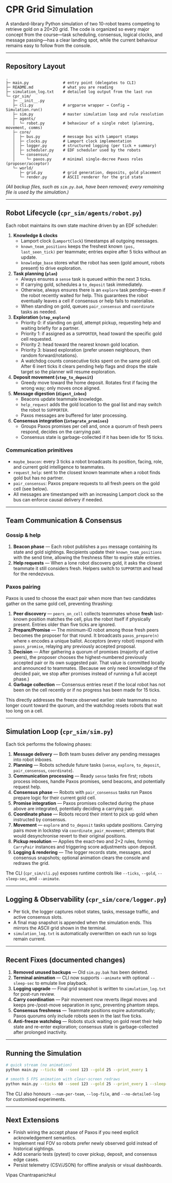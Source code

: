 # CPR Grid Simulation

A standard-library Python simulation of two 10-robot teams competing to retrieve gold on a 20×20 grid. The code is organized so every major concept from the course—task scheduling, consensus, logical clocks, and message passing—has a clear landing spot, while the current behaviour remains easy to follow from the console.

---

## Repository Layout

```
.
├─ main.py               # entry point (delegates to CLI)
├─ README.md             # what you are reading
├─ simulation_log.txt    # detailed log output from the last run
└─ cpr_sim/
   ├─ __init__.py
   ├─ cli.py             # argparse wrapper → Config → Simulation.run()
   ├─ sim.py             # master simulation loop and rule resolution
   ├─ agents/
   │  └─ robot.py        # behaviour of a single robot (planning, movement, comms)
   ├─ core/
   │  ├─ bus.py          # message bus with Lamport stamps
   │  ├─ clocks.py       # Lamport clock implementation
   │  ├─ logger.py       # structured logging (per tick + summary)
   │  ├─ scheduler.py    # EDF scheduler used by the robots
   │  └─ consensus/
   │     └─ paxos.py     # minimal single-decree Paxos roles (proposer/acceptor)
   └─ world/
      ├─ grid.py         # grid generation, deposits, gold placement
      └─ render.py       # ASCII renderer for the grid state
```

*(All backup files, such as `sim.py.bak`, have been removed; every remaining file is used by the simulation.)*

---

## Robot Lifecycle (`cpr_sim/agents/robot.py`)

Each robot maintains its own state machine driven by an EDF scheduler:

1. **Knowledge & clocks**
   * Lamport clock (`LamportClock`) timestamps all outgoing messages.
   * `known_team_positions` keeps the freshest known `(pos, last_seen_tick)` per teammate; entries expire after 5 ticks without an update.
   * `knowledge_base` stores what the robot has seen (gold amount, robots present) to drive exploration.
2. **Task planning (`plan`)**
   * Always ensures a `sense` task is queued within the next 3 ticks.
   * If carrying gold, schedules a `to_deposit` task immediately.
   * Otherwise, always ensures there is an `explore` task pending—even if the robot recently waited for help. This guarantees the robot eventually leaves a cell if consensus or help fails to materialise.
   * When standing on gold, queues `pair_consensus` and `coordinate` tasks as needed.
3. **Exploration (`step_explore`)**
   * Priority 0: if standing on gold, attempt pickup, requesting help and waiting briefly for a partner.
   * Priority 1: if assigned as a `SUPPORTER`, head toward the specific gold cell requested.
   * Priority 2: head toward the nearest known gold location.
   * Priority 3: biased exploration (prefer unseen neighbours, then random forward/rotations).
   * A watchdog counts consecutive ticks spent on the same gold cell. After 6 inert ticks it clears pending help flags and drops the stale target so the planner will resume exploration.
4. **Deposit movement (`step_to_deposit`)**
   * Greedy move toward the home deposit. Rotates first if facing the wrong way; only moves once aligned.
5. **Message digestion (`digest_inbox`)**
   * Beacons update teammate knowledge.
   * `help_request` adds the gold location to the goal list and may switch the robot to `SUPPORTER`.
   * Paxos messages are buffered for later processing.
6. **Consensus integration (`integrate_promises`)**
   * Groups Paxos promises per cell and, once a quorum of fresh peers respond, decides on the carrying pair.
   * Consensus state is garbage-collected if it has been idle for 15 ticks.

### Communication primitives

* `maybe_beacon`: every 3 ticks a robot broadcasts its position, facing, role, and current gold intelligence to teammates.
* `request_help`: sent to the closest known teammate when a robot finds gold but has no partner.
* `pair_consensus`: Paxos prepare requests to all fresh peers on the gold cell (see below).
* All messages are timestamped with an increasing Lamport clock so the bus can enforce causal delivery if needed.

---

## Team Communication & Consensus

### Gossip & help

1. **Beacon phase** — Each robot publishes a `pos` message containing its state and gold sightings. Recipients update their `known_team_positions` with the send time, allowing the freshness filter to expire stale entries.
2. **Help requests** — When a lone robot discovers gold, it asks the closest teammate it still considers fresh. Helpers switch to `SUPPORTER` and head for the rendezvous.

### Paxos pairing

Paxos is used to choose the exact pair when more than two candidates gather on the same gold cell, preventing thrashing:

1. **Peer discovery** — `peers_on_cell` collects teammates whose **fresh** last-known position matches the cell, plus the robot itself if physically present. Entries older than five ticks are ignored.
2. **Prepare/Promise** — The minimum-ID robot among those fresh peers becomes the proposer for that round. It broadcasts `paxos_prepare(n)` where `n` encodes a unique ballot. Acceptors (every robot) respond with `paxos_promise`, relaying any previously accepted proposal.
3. **Decision** — After gathering a quorum of promises (majority of active peers), the proposer chooses the highest-numbered previously accepted pair or its own suggested pair. That value is committed locally and announced to teammates. (Because we only need knowledge of the decided pair, we stop after promises instead of running a full accept phase.)
4. **Garbage collection** — Consensus entries reset if the local robot has not been on the cell recently or if no progress has been made for 15 ticks.

This directly addresses the freeze observed earlier: stale teammates no longer count toward the quorum, and the watchdog resets robots that wait too long on a cell.

---

## Simulation Loop (`cpr_sim/sim.py`)

Each tick performs the following phases:

1. **Message delivery** — Both team buses deliver any pending messages into robot inboxes.
2. **Planning** — Robots schedule future tasks (`sense`, `explore`, `to_deposit`, `pair_consensus`, `coordinate`).
3. **Communication processing** — Ready `sense` tasks fire first; robots process inboxes, handle Paxos promises, send beacons, and potentially request help.
4. **Consensus phase** — Robots with `pair_consensus` tasks run Paxos prepare logic for their current gold cell.
5. **Promise integration** — Paxos promises collected during the phase above are integrated, potentially deciding a carrying pair.
6. **Coordinate phase** — Robots record their intent to pick up gold when instructed by consensus.
7. **Movement** — `explore` and `to_deposit` tasks update positions. Carrying pairs move in lockstep via `coordinate_pair_movement`; attempts that would desynchronise revert to their original positions.
8. **Pickup resolution** — Applies the exact-two and 2+2 rules, forming `CarryPair` instances and triggering score adjustments upon deposit.
9. **Logging & rendering** — The logger records state, messages, and consensus snapshots; optional animation clears the console and redraws the grid.

The CLI (`cpr_sim/cli.py`) exposes runtime controls like `--ticks`, `--gold`, `--sleep-sec`, and `--animate`.

---

## Logging & Observability (`cpr_sim/core/logger.py`)

* Per tick, the logger captures robot states, tasks, message traffic, and active consensus slots.
* A final map snapshot is appended when the simulation ends. This mirrors the ASCII grid shown in the terminal.
* `simulation_log.txt` is automatically overwritten on each run so logs remain current.

---

## Recent Fixes (documented changes)

1. **Removed unused backups** — Old `sim.py.bak` has been deleted.
2. **Terminal animation** — CLI now supports `--animate` with optional `--sleep-sec` to emulate live playback.
3. **Logging upgrade** — Final grid snapshot is written to `simulation_log.txt` for post-run review.
4. **Carry coordination** — Pair movement now reverts illegal moves and keeps pre-/post-move separation in sync, preventing phantom steps.
5. **Consensus freshness** — Teammate positions expire automatically; Paxos quorums only include robots seen in the last five ticks.
6. **Anti-freeze watchdog** — Robots stuck waiting on gold reset their help state and re-enter exploration; consensus state is garbage-collected after prolonged inactivity.

---

## Running the Simulation

```bash
# quick stream (no animation)
python main.py --ticks 60 --seed 123 --gold 25 --print_every 1

# smooth 5 FPS animation with clear-screen redraws
python main.py --ticks 60 --seed 123 --gold 25 --print_every 1 --sleep-sec 0.2 --animate
```

The CLI also honours `--num-per-team`, `--log-file`, and `--no-detailed-log` for customised experiments.

---

## Next Extensions

* Finish wiring the accept phase of Paxos if you need explicit acknowledgement semantics.
* Implement real FOV so robots prefer newly observed gold instead of historical sightings.
* Add scenario tests (pytest) to cover pickup, deposit, and consensus edge cases.
* Persist telemetry (CSV/JSON) for offline analysis or visual dashboards.

Vipas Chantrapanichkul
